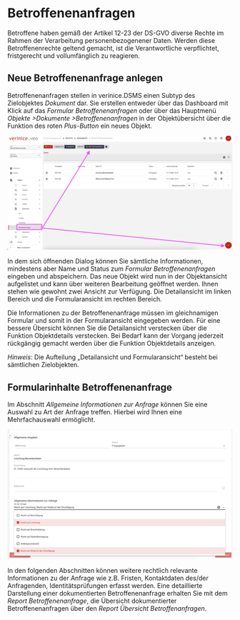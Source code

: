 # Betroffenenanfragen

Betroffene haben gemäß der Artikel 12-23 der DS-GVO diverse Rechte im Rahmen der Verarbeitung personenbezogenener Daten. Werden diese Betroffenenrechte geltend gemacht, ist die Verantwortliche verpflichtet, fristgerecht und vollumfänglich zu reagieren.

## Neue Betroffenenanfrage anlegen

Betroffenenanfragen stellen in verinice.DSMS einen Subtyp des Zielobjektes *Dokument* dar.
Sie erstellen entweder über das Dashboard mit Klick auf das *Formular Betroffenenanfragen* oder über das Hauptmenü *Objekte >Dokumente >Betroffenenanfragen* in der Objektübersicht über die Funktion des roten *Plus-Button* ein neues Objekt.

![Betroffenenanfrage](/assets/domain_ds-gvo/Bild19.png) 

In dem sich öffnenden Dialog können Sie sämtliche Informationen, mindestens aber Name und Status zum *Formular Betroffenenanfragen* eingeben und abspeichern.
Das neue Objekt wird nun in der Objektansicht aufgelistet und kann über weiteren Bearbeitung geöffnet werden.
Ihnen stehen wie gewohnt zwei Ansicht zur Verfügung. Die Detailansicht im linken Bereich und die Formularansicht im rechten Bereich.

Die Informationen zu der Betroffenenanfrage müssen im gleichnamigen Formular und somit in der Formularansicht eingegeben werden. Für eine bessere Übersicht können Sie die Detailansicht verstecken über die Funktion Objektdetails verstecken. Bei Bedarf kann der Vorgang jederzeit rückgängig gemacht werden über die Funktion Objektdetails anzeigen.

*Hinweis*: Die Aufteilung „Detailansicht und Formularansicht“ besteht bei sämtlichen Zielobjekten.

## Formularinhalte Betroffenenanfrage

Im Abschnitt *Allgemeine Informationen zur Anfrage* können Sie eine Auswahl zu Art der Anfrage treffen. Hierbei wird Ihnen eine Mehrfachauswahl ermöglicht.

![Betroffenenanfrage](/assets/domain_ds-gvo/Bild20.png) 

In den folgenden Abschnitten können weitere rechtlich relevante Informationen zu der Anfrage wie z.B. Fristen, Kontaktdaten des/der Anfragenden, Identitätsprüfungen erfasst werden.
Eine detaillierte Darstellung einer dokumentierten Betroffenenanfrage erhalten Sie mit dem *Report Betroffenenanfrage*, die Übersicht dokumentierter Betroffenenanfragen über den *Report Übersicht Betroffenanfragen*.
